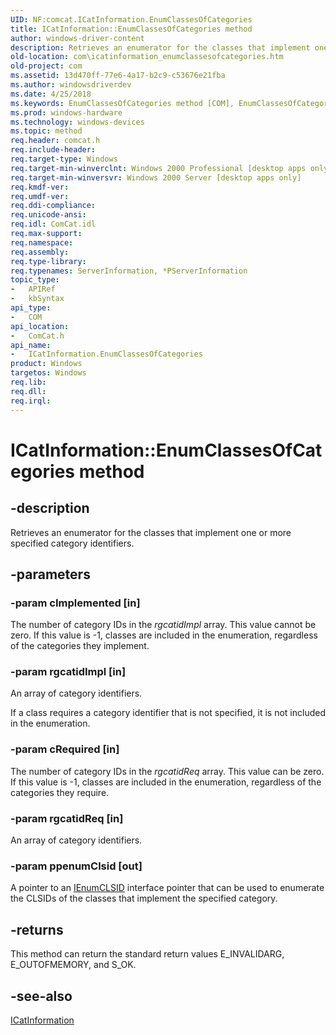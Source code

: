 ```yaml
---
UID: NF:comcat.ICatInformation.EnumClassesOfCategories
title: ICatInformation::EnumClassesOfCategories method
author: windows-driver-content
description: Retrieves an enumerator for the classes that implement one or more specified category identifiers.
old-location: com\icatinformation_enumclassesofcategories.htm
old-project: com
ms.assetid: 13d470ff-77e6-4a17-b2c9-c53676e21fba
ms.author: windowsdriverdev
ms.date: 4/25/2018
ms.keywords: EnumClassesOfCategories method [COM], EnumClassesOfCategories method [COM], ICatInformation interface, EnumClassesOfCategories,ICatInformation.EnumClassesOfCategories, ICatInformation, ICatInformation interface [COM], EnumClassesOfCategories method, ICatInformation::EnumClassesOfCategories, _com_icatinformation_enumclassesofcategories, com.icatinformation_enumclassesofcategories, comcat/ICatInformation::EnumClassesOfCategories
ms.prod: windows-hardware
ms.technology: windows-devices
ms.topic: method
req.header: comcat.h
req.include-header: 
req.target-type: Windows
req.target-min-winverclnt: Windows 2000 Professional [desktop apps only]
req.target-min-winversvr: Windows 2000 Server [desktop apps only]
req.kmdf-ver: 
req.umdf-ver: 
req.ddi-compliance: 
req.unicode-ansi: 
req.idl: ComCat.idl
req.max-support: 
req.namespace: 
req.assembly: 
req.type-library: 
req.typenames: ServerInformation, *PServerInformation
topic_type:
-	APIRef
-	kbSyntax
api_type:
-	COM
api_location:
-	ComCat.h
api_name:
-	ICatInformation.EnumClassesOfCategories
product: Windows
targetos: Windows
req.lib: 
req.dll: 
req.irql: 
---
```


# ICatInformation::EnumClassesOfCategories method


## -description


Retrieves an enumerator for the classes that implement one or more specified category identifiers.


## -parameters




### -param cImplemented [in]

The number of category IDs in the <i>rgcatidImpl</i> array. This value cannot be zero. If this value is -1, classes are included in the enumeration, regardless of the categories they implement.


### -param rgcatidImpl [in]

An array of category identifiers.

If a class requires a category identifier that is not specified, it is not included in the enumeration.


### -param cRequired [in]

The number of category IDs in the <i>rgcatidReq</i> array. This value can be zero. If this value is -1, classes are included in the enumeration, regardless of the categories they require.


### -param rgcatidReq [in]

An array of category identifiers.


### -param ppenumClsid [out]

A pointer to an <a href="https://msdn.microsoft.com/0b2a39e4-105e-4ba7-bfa4-3ecd75dae4b3">IEnumCLSID</a> interface pointer that can be used to enumerate the CLSIDs of the classes that implement the specified category.


## -returns



This method can return the standard return values E_INVALIDARG, E_OUTOFMEMORY, and S_OK.




## -see-also




<a href="https://msdn.microsoft.com/1fd68126-b512-4131-8e93-cea7c1c3e9c0">ICatInformation</a>
 

 

